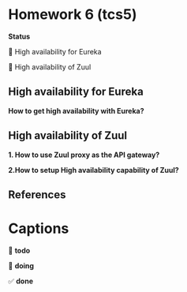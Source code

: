 Homework 6 (tcs5)
=========

**Status**

:large_blue_circle: High availability for Eureka

:large_blue_circle: High availability of Zuul

 ## High availability for Eureka
 
 __How to get high availability with Eureka?__


## High availability of Zuul

__1. How to use Zuul proxy as the API gateway?__

__2.How to setup High availability capability of Zuul?__


## References


Captions
=========
:red_circle: **todo**

:large_blue_circle: **doing**

:white_check_mark: **done**

